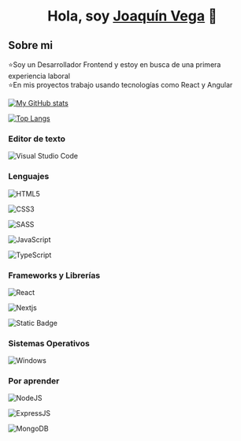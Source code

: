 <div align="center">
<h1 align="center">Hola, soy <a href="https://joaquinvega-portafolio.vercel.app">Joaquín Vega</a> 👋</h1>
</div>

## Sobre mi

⭐Soy un Desarrollador Frontend y estoy en busca de una primera experiencia laboral <br>
⭐En mis proyectos trabajo usando tecnologías como React y Angular
<br>


[![My GitHub stats](https://github-readme-stats.vercel.app/api?username=joacoconut&theme=radical)](https://github.com/anuraghazra/github-readme-stats)

[![Top Langs](https://github-readme-stats.vercel.app/api/top-langs/?username=joacoconut&layout=compact&theme=radical&&hide=php)](https://github.com/ramzeta/github-readme-stats)

### Editor de texto
![Visual Studio Code](https://img.shields.io/badge/Visual_Studio_Code-0078D4?logo=visual%20studio%20code&logoColor=white)

### Lenguajes
![HTML5](https://img.shields.io/badge/HTML5-E34F26?logo=html5&logoColor=white)

![CSS3](https://img.shields.io/badge/CSS3-1572B6?logo=css3&logoColor=white)

![SASS](https://img.shields.io/badge/SASS-f06292?logo=sass&logoColor=white)

![JavaScript](https://img.shields.io/badge/JavaScript-ffd600?logo=javascript&logoColor=1c1b1b)

![TypeScript](https://img.shields.io/badge/TypeScript-007ACC?logo=typescript&logoColor=white)


### Frameworks y Librerías 
![React](https://img.shields.io/badge/React-20232A?logo=react&logoColor=61DAFB)

![Nextjs](https://img.shields.io/badge/Next.js-292929?logo=nextdotjs&logoColor=white)

![Static Badge](https://img.shields.io/badge/Angular-red?logo=angular)


### Sistemas Operativos
![Windows](https://img.shields.io/badge/Windows-0078D6?logo=windows&logoColor=white)

### Por aprender
![NodeJS](https://img.shields.io/badge/Node.js-339933?logo=nodedotjs&logoColor=white)

![ExpressJS](https://img.shields.io/badge/Express.js-93c324?logo=express&logoColor=white)

![MongoDB](https://img.shields.io/badge/MongoDB-4EA94B?logo=mongodb&logoColor=white)

